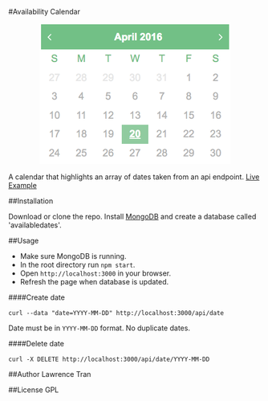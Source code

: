 #Availability Calendar

<p align="center">
<img src="/assets/preview.png" />
</p>

A calendar that highlights an array of dates taken from an api endpoint. [Live Example](http://availability-calendar.herokuapp.com)

##Installation

Download or clone the repo. Install [MongoDB](https://www.mongodb.org/downloads#production) and create a database called 'availabledates'.

##Usage

* Make sure MongoDB is running.
* In the root directory run `npm start`. 
* Open `http://localhost:3000` in your browser. 
* Refresh the page when database is updated.

####Create date
```
curl --data "date=YYYY-MM-DD" http://localhost:3000/api/date
```
Date must be in `YYYY-MM-DD` format. No duplicate dates.

####Delete date
```
curl -X DELETE http://localhost:3000/api/date/YYYY-MM-DD
```

##Author
Lawrence Tran

##License
GPL